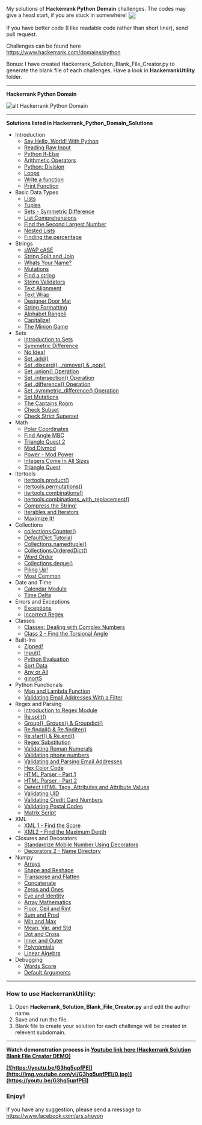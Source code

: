 <p>
My solutions of <strong>Hackerrank Python Domain</strong> challenges. The codes may give a head start, if you are stuck in somewhere! 
 <img class="emoji" title=":smiley:" alt=":smiley:" src="https://assets-cdn.github.com/images/icons/emoji/unicode/1f603.png" height="20" width="20" align="absmiddle">
</p>
<p>
 If you have better code (I like readable code rather than short liner), send pull request. 
 </p>
 <p>
 Challenges can be found here <a href="https://www.hackerrank.com/domains/python">https://www.hackerrank.com/domains/python</a>
</p>
<p>Bonus: I have created Hackerrank_Solution_Blank_File_Creator.py to generate the blank file of each challenges. Have a look in <b>HackerrankUtility</b> folder.</p>
<hr>
<b>Hackerrank Python Domain</b>

![alt Hackerrank Python Domain](https://raw.githubusercontent.com/arsho/Hackerrank_Python_Domain_Solutions/master/Hackerrank_Python_Domain.png)

<hr>
<b>Solutions listed in Hackerrank_Python_Domain_Solutions</b>



- Introduction
   - [Say Hello, World! With Python](Introduction\SayHelloWorldWithPython.py)
   - [Reading Raw Input](Introduction\ReadingRawInput.py)
   - [Python If-Else](Introduction\PythonIfElse.py)
   - [Arithmetic Operators](Introduction\ArithmeticOperators.py)
   - [Python: Division](Introduction\PythonDivision.py)
   - [Loops](Introduction\Loops.py)
   - [Write a function](Introduction\Writeafunction.py)
   - [Print Function](Introduction\PrintFunction.py)
- Basic Data Types
   - [Lists](BasicDataTypes\Lists.py)
   - [Tuples](BasicDataTypes\Tuples.py)
   - [Sets - Symmetric Difference](BasicDataTypes\SetsSymmetricDifference.py)
   - [List Comprehensions](BasicDataTypes\ListComprehensions.py)
   - [Find the Second Largest Number](BasicDataTypes\FindtheSecondLargestNumber.py)
   - [Nested Lists](BasicDataTypes\NestedLists.py)
   - [Finding the percentage](BasicDataTypes\Findingthepercentage.py)
- Strings
   - [sWAP cASE](Strings\sWAPcASE.py)
   - [String Split and Join](Strings\StringSplitandJoin.py)
   - [Whats Your Name?](Strings\WhatsYourName.py)
   - [Mutations](Strings\Mutations.py)
   - [Find a string](Strings\Findastring.py)
   - [String Validators](Strings\StringValidators.py)
   - [Text Alignment](Strings\TextAlignment.py)
   - [Text Wrap](Strings\TextWrap.py)
   - [Designer Door Mat](Strings\DesignerDoorMat.py)
   - [String Formatting](Strings\StringFormatting.py)
   - [Alphabet Rangoli](Strings\AlphabetRangoli.py)
   - [Capitalize!](Strings\Capitalize.py)
   - [The Minion Game](Strings\TheMinionGame.py)
- Sets
   - [Introduction to Sets](Sets\IntroductiontoSets.py)
   - [Symmetric Difference](Sets\SymmetricDifference.py)
   - [No Idea!](Sets\NoIdea.py)
   - [Set .add()](Sets\Setadd.py)
   - [Set .discard(), .remove() &amp; .pop()](Sets\Setdiscardremoveamppop.py)
   - [Set .union() Operation](Sets\SetunionOperation.py)
   - [Set .intersection() Operation](Sets\SetintersectionOperation.py)
   - [Set .difference() Operation](Sets\SetdifferenceOperation.py)
   - [Set .symmetric_difference() Operation](Sets\Setsymmetric_differenceOperation.py)
   - [Set Mutations](Sets\SetMutations.py)
   - [The Captains Room](Sets\TheCaptainsRoom.py)
   - [Check Subset](Sets\CheckSubset.py)
   - [Check Strict Superset](Sets\CheckStrictSuperset.py)
- Math
   - [Polar Coordinates](Math\PolarCoordinates.py)
   - [Find Angle MBC](Math\FindAngleMBC.py)
   - [Triangle Quest 2](Math\TriangleQuest2.py)
   - [Mod Divmod](Math\ModDivmod.py)
   - [Power - Mod Power](Math\PowerModPower.py)
   - [Integers Come In All Sizes](Math\IntegersComeInAllSizes.py)
   - [Triangle Quest](Math\TriangleQuest.py)
- Itertools
   - [itertools.product()](Itertools\itertoolsproduct.py)
   - [itertools.permutations()](Itertools\itertoolspermutations.py)
   - [itertools.combinations()](Itertools\itertoolscombinations.py)
   - [itertools.combinations_with_replacement()](Itertools\itertoolscombinations_with_replacement.py)
   - [Compress the String!](Itertools\CompresstheString.py)
   - [Iterables and Iterators](Itertools\IterablesandIterators.py)
   - [Maximize It!](Itertools\MaximizeIt.py)
- Collections
   - [collections.Counter()](Collections\collectionsCounter.py)
   - [DefaultDict Tutorial](Collections\DefaultDictTutorial.py)
   - [Collections.namedtuple()](Collections\Collectionsnamedtuple.py)
   - [Collections.OrderedDict()](Collections\CollectionsOrderedDict.py)
   - [Word Order](Collections\WordOrder.py)
   - [Collections.deque()](Collections\Collectionsdeque.py)
   - [Piling Up!](Collections\PilingUp.py)
   - [Most Common](Collections\MostCommon.py)
- Date and Time
   - [Calendar Module](DateandTime\CalendarModule.py)
   - [Time Delta](DateandTime\TimeDelta.py)
- Errors and Exceptions
   - [Exceptions](ErrorsandExceptions\Exceptions.py)
   - [Incorrect Regex](ErrorsandExceptions\IncorrectRegex.py)
- Classes
   - [Classes: Dealing with Complex Numbers](Classes\ClassesDealingwithComplexNumbers.py)
   - [Class 2 - Find the Torsional Angle](Classes\Class2FindtheTorsionalAngle.py)
- Built-Ins
   - [Zipped!](BuiltIns\Zipped.py)
   - [Input()](BuiltIns\Input.py)
   - [Python Evaluation](BuiltIns\PythonEvaluation.py)
   - [Sort Data](BuiltIns\SortData.py)
   - [Any or All](BuiltIns\AnyorAll.py)
   - [ginortS](BuiltIns\ginortS.py)
- Python Functionals
   - [Map and Lambda Function](PythonFunctionals\MapandLambdaFunction.py)
   - [Validating Email Addresses With a Filter](PythonFunctionals\ValidatingEmailAddressesWithaFilter.py)
- Regex and Parsing
   - [Introduction to Regex Module](RegexandParsing\IntroductiontoRegexModule.py)
   - [Re.split()](RegexandParsing\Resplit.py)
   - [Group(), Groups() &amp; Groupdict()](RegexandParsing\GroupGroupsampGroupdict.py)
   - [Re.findall() &amp; Re.finditer()](RegexandParsing\RefindallampRefinditer.py)
   - [Re.start() &amp; Re.end()](RegexandParsing\RestartampReend.py)
   - [Regex Substitution](RegexandParsing\RegexSubstitution.py)
   - [Validating Roman Numerals](RegexandParsing\ValidatingRomanNumerals.py)
   - [Validating phone numbers](RegexandParsing\Validatingphonenumbers.py)
   - [Validating and Parsing Email Addresses](RegexandParsing\ValidatingandParsingEmailAddresses.py)
   - [Hex Color Code](RegexandParsing\HexColorCode.py)
   - [HTML Parser - Part 1](RegexandParsing\HTMLParserPart1.py)
   - [HTML Parser - Part 2](RegexandParsing\HTMLParserPart2.py)
   - [Detect HTML Tags, Attributes and Attribute Values](RegexandParsing\DetectHTMLTagsAttributesandAttributeValues.py)
   - [Validating UID](RegexandParsing\ValidatingUID.py)
   - [Validating Credit Card Numbers](RegexandParsing\ValidatingCreditCardNumbers.py)
   - [Validating Postal Codes](RegexandParsing\ValidatingPostalCodes.py)
   - [Matrix Script](RegexandParsing\MatrixScript.py)
- XML
   - [XML 1 - Find the Score](XML\XML1FindtheScore.py)
   - [XML2 - Find the Maximum Depth](XML\XML2FindtheMaximumDepth.py)
- Closures and Decorators
   - [Standardize Mobile Number Using Decorators](ClosuresandDecorators\StandardizeMobileNumberUsingDecorators.py)
   - [Decorators 2 - Name Directory](ClosuresandDecorators\Decorators2NameDirectory.py)
- Numpy
   - [Arrays](Numpy\Arrays.py)
   - [Shape and Reshape](Numpy\ShapeandReshape.py)
   - [Transpose and Flatten](Numpy\TransposeandFlatten.py)
   - [Concatenate](Numpy\Concatenate.py)
   - [Zeros and Ones](Numpy\ZerosandOnes.py)
   - [Eye and Identity](Numpy\EyeandIdentity.py)
   - [Array Mathematics](Numpy\ArrayMathematics.py)
   - [Floor, Ceil and Rint](Numpy\FloorCeilandRint.py)
   - [Sum and Prod](Numpy\SumandProd.py)
   - [Min and Max](Numpy\MinandMax.py)
   - [Mean, Var, and Std](Numpy\MeanVarandStd.py)
   - [Dot and Cross](Numpy\DotandCross.py)
   - [Inner and Outer](Numpy\InnerandOuter.py)
   - [Polynomials](Numpy\Polynomials.py)
   - [Linear Algebra](Numpy\LinearAlgebra.py)
- Debugging
   - [Words Score](Debugging\WordsScore.py)
   - [Default Arguments](Debugging\DefaultArguments.py)
<hr>


<h3>
<a id="how-to-use" class="anchor" href="#how-to-use" aria-hidden="true"><span class="octicon octicon-link"></span></a>How to use HackerrankUtility:
</h3>
<ol>
<li>Open <b>Hackerrank_Solution_Blank_File_Creator.py</b> and edit the author name.</li>
<li>Save and run the file.</li>
<li>Blank file to create your solution for each challenge will be created in relevent subdomain.</li>
</ol>
<hr>
<b>Watch demonstration process in <a href="https://youtu.be/G3hq5upfPEI">Youtube link here (Hackerrank Solution Blank File Creator DEMO)

[![https://youtu.be/G3hq5upfPEI](http://img.youtube.com/vi/G3hq5upfPEI/0.jpg)](https://youtu.be/G3hq5upfPEI)

</a></b>
<h3>Enjoy!</h3>
<p>If you have any suggestion, please send a message to <a href="https://www.facebook.com/ars.shovon">https://www.facebook.com/ars.shovon</a></p>
